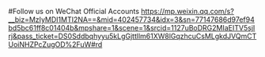 #Follow us on WeChat Official Accounts
https://mp.weixin.qq.com/s?__biz=MzIyMDI1MTI2NA==&mid=402457734&idx=3&sn=77147686d97ef94bd5bc61ff8c01404b&mpshare=1&scene=1&srcid=1127uBoDRG2MIaEITV5sjIrj&pass_ticket=DS0Sddbqhyyu5kLgGjttllm61XW8lGqzhcuCsMLgkdJVQmCTUoiNHZPcZugOD%2FuW#rd